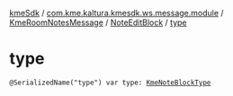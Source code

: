 [kmeSdk](../../../index.md) / [com.kme.kaltura.kmesdk.ws.message.module](../../index.md) / [KmeRoomNotesMessage](../index.md) / [NoteEditBlock](index.md) / [type](./type.md)

# type

`@SerializedName("type") var type: `[`KmeNoteBlockType`](../../../com.kme.kaltura.kmesdk.ws.message.type/-kme-note-block-type/index.md)